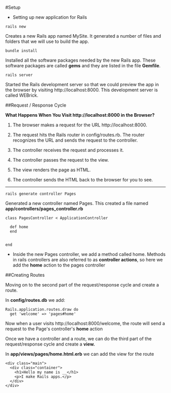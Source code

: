 #Setup

- Setting up new application for Rails

```
rails new
```

Creates a new Rails app named MySite. It generated a number of files and folders that we will use to build the app.

```
bundle install
```

Installed all the software packages needed by the new Rails app. These software packages are called **gems** and 
they are listed in the file **Gemfile**.

```
rails server
```

Started the Rails development server so that we could preview the app in the browser by visiting http://localhost:8000.
This development server is called WEBrick.

##Request / Response Cycle

**What Happens When You Visit http://localhost:8000 in the Browser?**

1. The browser makes a request for the URL http://localhost:8000.

2. The request hits the Rails router in config/routes.rb. The router recognizes the URL and sends the request to 
the controller.

3. The controller receives the request and processes it.

4. The controller passes the request to the view.

5. The view renders the page as HTML.

6. The controller sends the HTML back to the browser for you to see.

---

```
rails generate controller Pages
```

Generated a new controller named Pages. This created a file named **app/controllers/pages_controller.rb**

```
class PagesController < ApplicationController
  
  def home
  end
  
  
end
```
- Inside the new Pages controller, we add a method called home. Methods in rails controllers are also referred to as
**controller actions**, so here we add the **home** action to the pages controller

##Creating Routes

Moving on to the second part of the request/response cycle and create a route.

In **config/routes.db** we add:

```
Rails.application.routes.draw do
  get 'welcome' => 'pages#home'
```

Now when a user visits http://localhost:8000/welcome, the route will send a request to the Page's controller's **home** action

Once we have a controller and a route, we can do the third part of the request/response cycle and create a **view.**

In **app/views/pages/home.html.erb** we can add the view for the route

```
<div class="main">
  <div class="container">
    <h1>Hello my name is __</h1>
    <p>I make Rails apps.</p>
  </div>
</div>
```
